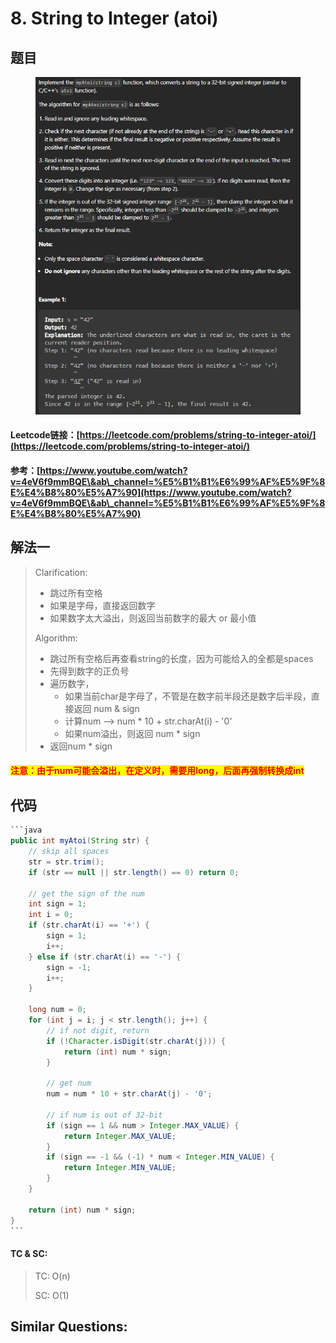 # 8. String to Integer (atoi)

## 题目

<figure><img src="../../.gitbook/assets/image (165).png" alt=""><figcaption></figcaption></figure>

#### Leetcode链接：[https://leetcode.com/problems/string-to-integer-atoi/](https://leetcode.com/problems/string-to-integer-atoi/)

#### 参考：[https://www.youtube.com/watch?v=4eV6f9mmBQE\&ab\_channel=%E5%B1%B1%E6%99%AF%E5%9F%8E%E4%B8%80%E5%A7%90](https://www.youtube.com/watch?v=4eV6f9mmBQE\&ab\_channel=%E5%B1%B1%E6%99%AF%E5%9F%8E%E4%B8%80%E5%A7%90)

## 解法一

> Clarification:&#x20;
>
> * 跳过所有空格
> * 如果是字母，直接返回数字
> * 如果数字太大溢出，则返回当前数字的最大 or 最小值
>
> Algorithm:&#x20;
>
> * 跳过所有空格后再查看string的长度，因为可能给入的全都是spaces
> * 先得到数字的正负号
> * 遍历数字，
>   * 如果当前char是字母了，不管是在数字前半段还是数字后半段，直接返回 num & sign
>   * 计算num --> num \* 10 + str.charAt(i) - '0'
>   * 如果num溢出，则返回 num \* sign
> * 返回num \* sign

#### <mark style="color:red;">注意：由于num可能会溢出，在定义时，需要用long，后面再强制转换成int</mark>

## 代码

````java
```java
public int myAtoi(String str) {
    // skip all spaces
    str = str.trim();
    if (str == null || str.length() == 0) return 0;
    
    // get the sign of the num
    int sign = 1;
    int i = 0;
    if (str.charAt(i) == '+') {
        sign = 1;
        i++;
    } else if (str.charAt(i) == '-') {
        sign = -1;
        i++;
    }

    long num = 0;
    for (int j = i; j < str.length(); j++) {
        // if not digit, return
        if (!Character.isDigit(str.charAt(j))) {
            return (int) num * sign;
        }

        // get num
        num = num * 10 + str.charAt(j) - '0';

        // if num is out of 32-bit
        if (sign == 1 && num > Integer.MAX_VALUE) {
            return Integer.MAX_VALUE;
        }
        if (sign == -1 && (-1) * num < Integer.MIN_VALUE) {
            return Integer.MIN_VALUE;
        }
    }

    return (int) num * sign;
}
```
````

#### TC & SC:&#x20;

> TC: O(n)
>
> SC: O(1)

## **Similar Questions:**&#x20;
